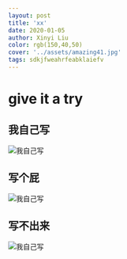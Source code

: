 ```yaml
---
layout: post
title: 'xx'
date: 2020-01-05
author: Xinyi Liu
color: rgb(150,40,50)
cover: '../assets/amazing41.jpg'
tags: sdkjfweahrfeabklaiefv
---
```


# give it a try

## 我自己写
![我自己写]({{"../assets/skill.jpg"|absolute_url}})

## 写个屁
![我自己写]({{"../assets/skill.jpg"|absolute_url}})

## 写不出来
![我自己写]({{"../assets/skill.jpg"|absolute_url}})
